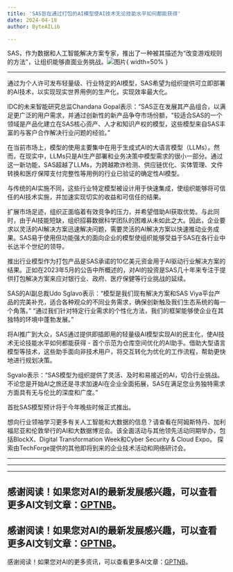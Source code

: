 ```yaml
---
title: 'SAS旨在通过打包的AI模型使AI技术无论技能水平如何都能获得'
date: 2024-04-18
author: ByteAILib

---
```


SAS，作为数据和人工智能解决方案专家，推出了一种被其描述为“改变游戏规则的方法”，让组织能够直面业务挑战。![图片](https://www.artificialintelligence-news.com/wp-content/uploads/sites/9/2024/04/possessed-photography-jIBMSMs4_kA-unsplash.jpg){ width=50% }

---
通过为个人许可发布轻量级、行业特定的AI模型，SAS希望为组织提供可立即部署的AI技术，以实现现实世界用例的生产化，实现效率最大化。

IDC的未来智能研究总监Chandana Gopal表示：“SAS正在发展其产品组合，以满足更广泛的用户需求，并通过创新性的新产品争夺市场份额，"较适合SAS的一个领域是产品化建立在SAS核心资产、人才和知识产权的模型，这些模型来自SAS丰富的与客户合作解决行业问题的经验。”

在当前市场上，模型的使用主要集中在用于生成式AI的大语言模型（LLMs）。然而，在现实中，LLMs只是AI生产部署和业务决策中模型需求的很小一部分。通过这一新功能，SAS超越了LLMs，为跨越欺诈检测、供应链优化、实体管理、文件转换和医疗保障支付完整性等用例的行业已验证的确定性AI模型。

与传统的AI实施不同，这些行业特定模型被设计用于快速集成，使组织能够将可信任的AI技术实施，并加速实现切实的收益和可信任的结果。

扩展市场足迹，组织正面临着有效竞争的压力，并希望借助AI获取优势。与此同时，由于AI技能短缺，组织招募数据科学团队的困难从未如此之大。因此，企业要求以灵活的AI解决方案迅速解决问题，需要灵活的AI解决方案以快速推动业务成果。SAS易于使用但功能强大的面向企业的模型使组织能够受益于SAS在各行业中长达半个世纪的领导。

推出行业模型作为打包产品是SAS承诺的10亿美元资金用于AI驱动行业解决方案的结果。正如在2023年5月的公告中所概述的，对AI的投资是SAS几十年来专注于提供打包解决方案来应对银行业、政府、医疗保健等行业挑战的延续。

SAS的AI副总裁Udo Sglavo表示：“模型是我们现有解决方案和SAS Viya平台产品的完美补充，适合各种观众的不同业务需求，确保创新触及我们生态系统的每一个角落。”
“通过我们针对特定行业需求的个性化方法，我们的框架能够使企业在其独特的环境中蓬勃发展。”

将AI推广到大众，SAS通过提供即插即用的轻量级AI模型实现AI的民主化，使AI技术无论技能水平如何都能获得 - 首个示范为仓库空间优化的AI助手。借助大型语言模型等技术，这些助手面向非技术用户，将交互转化为优化的工作流程，帮助更快地进行规划决策。

Sgvalo表示：“SAS模型为组织提供了灵活、及时和易接近的AI，切合行业挑战。不论您是开始AI之旅还是寻求加速AI在企业全面拓展，SAS在满足您业务独特需求方面具有无与伦比的深度和广度。”

首批SAS模型预计将于今年晚些时候正式推出。

想向行业领袖学习更多有关人工智能和大数据的信息？请查看在阿姆斯特丹、加利福尼亚和伦敦举行的AI和大数据博览会。该全面活动与其他领先活动同期举办，包括BlockX、Digital Transformation Week和Cyber Security & Cloud Expo。
探索由TechForge提供的其他即将到来的企业技术活动和网络研讨会。


---
---

---
感谢阅读！如果您对AI的最新发展感兴趣，可以查看更多AI文钊文章：[GPTNB](https://gptnb.com)。
---
感谢阅读！如果您对AI的最新发展感兴趣，可以查看更多AI文钊文章：[GPTNB](https://gptnb.com)。
---
感谢阅读！如果您对AI的更多资讯，可以查看更多AI文章：[GPTNB](https://gptnb.com)。